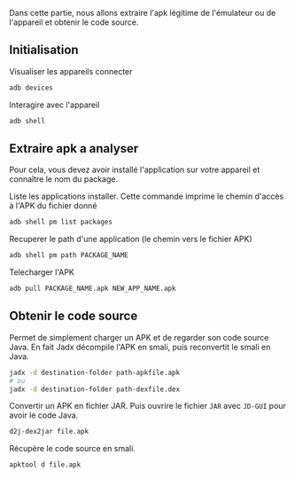 Dans cette partie, nous allons extraire l'apk légitime de l'émulateur ou de l'appareil et obtenir le code source.

## Initialisation

Visualiser les appareils connecter 

```sh
adb devices
```

Interagire avec l'appareil

```sh
adb shell
```

## Extraire apk a analyser

Pour cela, vous devez avoir installé l'application sur votre appareil et connaître le nom du package.

Liste les applications installer. 
Cette commande imprime le chemin d'accès à l'APK du fichier donné

```sh
adb shell pm list packages
```

Recuperer le path d'une application (le chemin vers le fichier APK)

```sh
adb shell pm path PACKAGE_NAME
```

Telecharger l'APK

```sh
adb pull PACKAGE_NAME.apk NEW_APP_NAME.apk
```

## Obtenir le code source

Permet de simplement charger un APK et de regarder son code source Java. En fait Jadx décompile l'APK en smali, puis reconvertit le smali en Java.

```sh
jadx -d destination-folder path-apkfile.apk
# ou
jadx -d destination-folder path-dexfile.dex
```

Convertir un APK en fichier JAR. Puis ouvrire le fichier `JAR` avec `JD-GUI` pour avoir le code Java.

```sh
d2j-dex2jar file.apk 
```

Récupère le code source en smali.

```sh
apktool d file.apk
```
